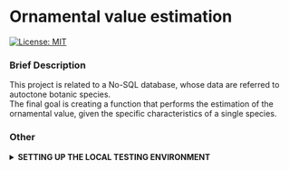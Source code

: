 # Ornamental value estimation

[![License: MIT](https://img.shields.io/badge/License-MIT-yellow.svg)](https://github.com/Amatofrancesco99/Ornamental-value-estimation/blob/main/LICENSE)


### Brief Description
This project is related to a No-SQL database, whose data are referred to autoctone botanic species. 
<br>
The final goal is creating a function that performs the estimation of the ornamental value, given the specific characteristics of a single species.


### Other
<details>
  <summary><b><strong>SETTING UP THE LOCAL TESTING ENVIRONMENT</strong></b></summary>

## 1) Clone this repo
...and navigate to its root directory.

## 2) Create a python virtual environment 
...calling it '.my_env' 

(For gitignore-related reasons).

```
$ python3 -m venv .my_env
```

(You'll be prompted to install the 'venv' module if you don't have it yet).

## 3) Activate the virtual environment:

```
$ source ./my_env/bin/activate
```

If this command doesn't work try with:

```
$ . .my_env/bin/activate
```

(You should notice that the console starts displaying the virtual environment's name before your username and the dollar-sign).


## 4) Install this app's dependencies 
... on the virtual environment you just created:

```
(.my_env)$ pip install -r requirements.txt
```
## 5) Run the app on localhost!

```
(.my_env)$ python3 -m flask run
```

#### Sample output:

```
 * Environment: production
   WARNING: This is a development server. Do not use it in a production deployment.
   Use a production WSGI server instead.
 * Debug mode: off
 * Running on http://127.0.0.1:5000/ (Press CTRL+C to quit)
```

Click on the link, and the homepage will be launched on your default browser.

</details>
